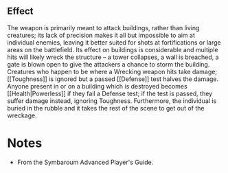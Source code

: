 ## Effect
The weapon is primarily meant to attack buildings, rather than living creatures; its lack of precision makes it all but impossible to aim at individual enemies, leaving it better suited for shots at fortifications or large areas on the battlefield. Its effect on buildings is considerable and multiple hits will likely wreck the structure – a tower collapses, a wall is breached, a gate is blown open to give the attackers a chance to storm the building. Creatures who happen to be where a Wrecking weapon hits take damage; [[Toughness]] is ignored but a passed [[Defense]] test halves the damage. Anyone present in or on a building which is destroyed becomes [[Health|Powerless]] if they fail a Defense test; if the test is passed, they suffer damage instead, ignoring Toughness. Furthermore, the individual is buried in the rubble and it takes the rest of the scene to get out of the wreckage.
# Notes
* From the Symbaroum Advanced Player's Guide.